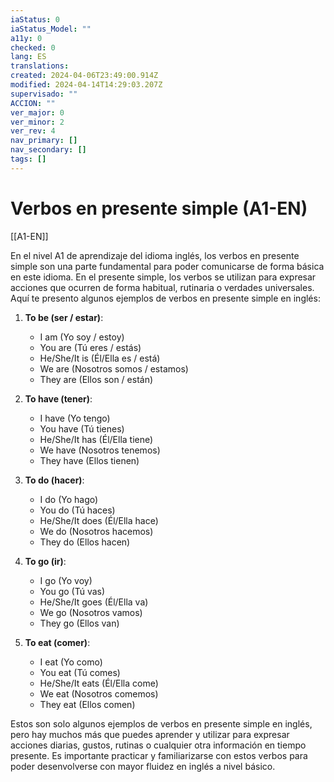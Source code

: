 ```yaml
---
iaStatus: 0
iaStatus_Model: ""
a11y: 0
checked: 0
lang: ES
translations: 
created: 2024-04-06T23:49:00.914Z
modified: 2024-04-14T14:29:03.207Z
supervisado: ""
ACCION: ""
ver_major: 0
ver_minor: 2
ver_rev: 4
nav_primary: []
nav_secondary: []
tags: []
---
```

# Verbos en presente simple (A1-EN)

[[A1-EN]]

En el nivel A1 de aprendizaje del idioma inglés, los verbos en presente simple son una parte fundamental para poder comunicarse de forma básica en este idioma. En el presente simple, los verbos se utilizan para expresar acciones que ocurren de forma habitual, rutinaria o verdades universales. Aquí te presento algunos ejemplos de verbos en presente simple en inglés:

1. **To be (ser / estar)**:
   - I am (Yo soy / estoy)
   - You are (Tú eres / estás)
   - He/She/It is (Él/Ella es / está)
   - We are (Nosotros somos / estamos)
   - They are (Ellos son / están)

2. **To have (tener)**:
   - I have (Yo tengo)
   - You have (Tú tienes)
   - He/She/It has (Él/Ella tiene)
   - We have (Nosotros tenemos)
   - They have (Ellos tienen)

3. **To do (hacer)**:
   - I do (Yo hago)
   - You do (Tú haces)
   - He/She/It does (Él/Ella hace)
   - We do (Nosotros hacemos)
   - They do (Ellos hacen)

4. **To go (ir)**:
   - I go (Yo voy)
   - You go (Tú vas)
   - He/She/It goes (Él/Ella va)
   - We go (Nosotros vamos)
   - They go (Ellos van)

5. **To eat (comer)**:
   - I eat (Yo como)
   - You eat (Tú comes)
   - He/She/It eats (Él/Ella come)
   - We eat (Nosotros comemos)
   - They eat (Ellos comen)

Estos son solo algunos ejemplos de verbos en presente simple en inglés, pero hay muchos más que puedes aprender y utilizar para expresar acciones diarias, gustos, rutinas o cualquier otra información en tiempo presente. Es importante practicar y familiarizarse con estos verbos para poder desenvolverse con mayor fluidez en inglés a nivel básico.
